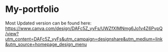 # My-portfolio


Most Updated version can be found here: https://www.canva.com/design/DAFc5Z_yyFs/UWZfXlMNmg6Jo1v4Z6PvpQ/view?utm_content=DAFc5Z_yyFs&utm_campaign=designshare&utm_medium=link&utm_source=homepage_design_menu
